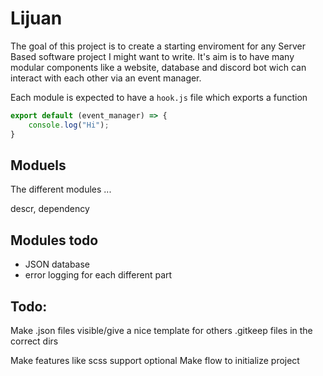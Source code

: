 # Lijuan

The goal of this project is to create a starting enviroment for any Server Based software project I might want to write. 
It's aim is to have many modular components like a website, database and discord bot wich can interact with each other via an event manager.

Each module is expected to have a `hook.js` file which exports a function

```js
export default (event_manager) => {
    console.log("Hi");
}
```

## Moduels
The different modules ...

descr, dependency

## Modules todo
- JSON database
- error logging for each different part

## Todo:
Make .json files visible/give a nice template for others
.gitkeep files in the correct dirs

Make features like scss support optional
Make flow to initialize project
